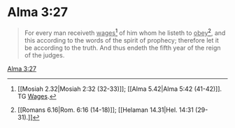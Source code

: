 # Alma 3:27

> For every man receiveth <u>wages</u>[^a] of him whom he listeth to <u>obey</u>[^b], and this according to the words of the spirit of prophecy; therefore let it be according to the truth. And thus endeth the fifth year of the reign of the judges.

[Alma 3:27](https://www.churchofjesuschrist.org/study/scriptures/bofm/alma/3?lang=eng&id=p27#p27)


[^a]: [[Mosiah 2.32|Mosiah 2:32 (32-33)]]; [[Alma 5.42|Alma 5:42 (41-42)]]. TG [Wages](https://www.churchofjesuschrist.org/study/scriptures/tg/wages?lang=eng).
[^b]: [[Romans 6.16|Rom. 6:16 (14-18)]]; [[Helaman 14.31|Hel. 14:31 (29-31).]]
